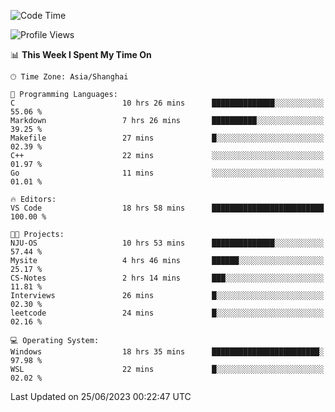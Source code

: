 <!--START_SECTION:waka-->
![Code Time](http://img.shields.io/badge/Code%20Time-1%2C010%20hrs%2059%20mins-blue)

![Profile Views](http://img.shields.io/badge/Profile%20Views-0-blue)

📊 **This Week I Spent My Time On** 

```text
🕑︎ Time Zone: Asia/Shanghai

💬 Programming Languages: 
C                        10 hrs 26 mins      ██████████████░░░░░░░░░░░   55.06 % 
Markdown                 7 hrs 26 mins       ██████████░░░░░░░░░░░░░░░   39.25 % 
Makefile                 27 mins             █░░░░░░░░░░░░░░░░░░░░░░░░   02.39 % 
C++                      22 mins             ░░░░░░░░░░░░░░░░░░░░░░░░░   01.97 % 
Go                       11 mins             ░░░░░░░░░░░░░░░░░░░░░░░░░   01.01 % 

🔥 Editors: 
VS Code                  18 hrs 58 mins      █████████████████████████   100.00 % 

🐱‍💻 Projects: 
NJU-OS                   10 hrs 53 mins      ██████████████░░░░░░░░░░░   57.44 % 
Mysite                   4 hrs 46 mins       ██████░░░░░░░░░░░░░░░░░░░   25.17 % 
CS-Notes                 2 hrs 14 mins       ███░░░░░░░░░░░░░░░░░░░░░░   11.81 % 
Interviews               26 mins             █░░░░░░░░░░░░░░░░░░░░░░░░   02.30 % 
leetcode                 24 mins             █░░░░░░░░░░░░░░░░░░░░░░░░   02.16 % 

💻 Operating System: 
Windows                  18 hrs 35 mins      ████████████████████████░   97.98 % 
WSL                      22 mins             █░░░░░░░░░░░░░░░░░░░░░░░░   02.02 % 
```


 Last Updated on 25/06/2023 00:22:47 UTC
<!--END_SECTION:waka-->